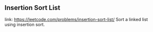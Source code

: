## Insertion Sort List 
link: <https://leetcode.com/problems/insertion-sort-list/>
Sort a linked list using insertion sort.